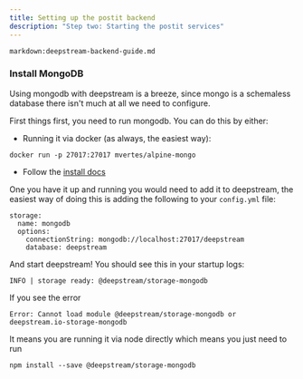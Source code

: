 ```yaml
---
title: Setting up the postit backend
description: "Step two: Starting the postit services"
---
```


`markdown:deepstream-backend-guide.md`

### Install MongoDB

Using mongodb with deepstream is a breeze, since mongo is a schemaless database there isn't much at all we need to configure.

First things first, you need to run mongodb. You can do this by either:

- Running it via docker (as always, the easiest way):

```
docker run -p 27017:27017 mvertes/alpine-mongo
```

- Follow the [install docs](https://docs.mongodb.com/manual/installation/)

One you have it up and running you would need to add it to deepstream, the easiest way of doing this is adding the following to your `config.yml` file:

```
storage:
  name: mongodb
  options:
    connectionString: mongodb://localhost:27017/deepstream
    database: deepstream
```

And start deepstream! You should see this in your startup logs:

```
INFO | storage ready: @deepstream/storage-mongodb
```

If you see the error

```
Error: Cannot load module @deepstream/storage-mongodb or deepstream.io-storage-mongodb
```

It means you are running it via node directly which means you just need to run

```
npm install --save @deepstream/storage-mongodb
```
